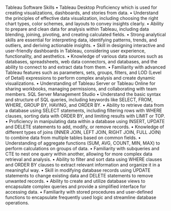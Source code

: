 
Tableau Software Skills
• Tableau Desktop Proficiency which is used for creating visualizations, dashboards, and stories from 
data. 
• Understand the principles of effective data visualization, including choosing the right chart types, 
color schemes, and layouts to convey insights clearly.
• Ability to prepare and clean data for analysis within Tableau, including data blending, joining, 
pivoting, and creating calculated fields.
• Strong analytical skills are essential for interpreting data, identifying patterns, trends, and outliers, 
and deriving actionable insights.
• Skill in designing interactive and user-friendly dashboards in Tableau, considering user experience, 
functionality, and aesthetics.
• Knowledge of various data sources such as databases, spreadsheets, web data connectors, and 
databases, and the ability to connect to and extract data from them.
• Familiarity with advanced Tableau features such as parameters, sets, groups, filters, and LOD 
(Level of Detail) expressions to perform complex analysis and create dynamic visualizations.
• Understanding of Tableau Server or Tableau Online for sharing workbooks, managing permissions, 
and collaborating with team members.
SQL Server Management Studio
• Understand the basic syntax and structure of SQL queries, including keywords like SELECT, 
FROM, WHERE, GROUP BY, HAVING, and ORDER BY.
• Ability to retrieve data from a database using SELECT statements, including filtering rows with 
WHERE clauses, sorting data with ORDER BY, and limiting results with LIMIT or TOP.
• Proficiency in manipulating data within a database using INSERT, UPDATE and DELETE
statements to add, modify, or remove records.
• Knowledge of different types of joins (INNER JOIN, LEFT JOIN, RIGHT JOIN, FULL JOIN) to 
combine data from multiple tables based on common fields.
• Understanding of aggregate functions (SUM, AVG, COUNT, MIN, MAX) to perform calculations 
on groups of data.
• Familiarity with subqueries and CTE to nest one query within another, allowing for more complex 
data retrieval and analysis.
• Ability to filter and sort data using WHERE clauses and ORDER BY clauses to extract relevant 
information and organize it in a meaningful way.
• Skill in modifying database records using UPDATE statements to change existing data and 
DELETE statements to remove unwanted records.
• Ability to create and utilize database views to encapsulate complex queries and provide a simplified 
interface for accessing data.
• Familiarity with stored procedures and user-defined functions to encapsulate frequently used logic 
and streamline database operations.
